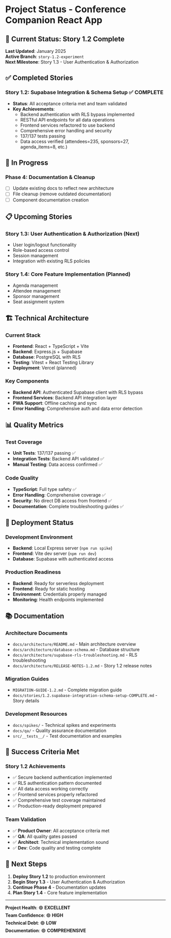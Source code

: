 # Project Status - Conference Companion React App

## 🎯 Current Status: Story 1.2 Complete

**Last Updated**: January 2025  
**Active Branch**: `story-1.2-experiment`  
**Next Milestone**: Story 1.3 - User Authentication & Authorization

## ✅ Completed Stories

### **Story 1.2: Supabase Integration & Schema Setup** ✅ **COMPLETE**
- **Status**: All acceptance criteria met and team validated
- **Key Achievements**:
  - Backend authentication with RLS bypass implemented
  - RESTful API endpoints for all data operations
  - Frontend services refactored to use backend
  - Comprehensive error handling and security
  - 137/137 tests passing
  - Data access verified (attendees=235, sponsors=27, agenda_items=8, etc.)

## 🔄 In Progress

### **Phase 4: Documentation & Cleanup**
- [ ] Update existing docs to reflect new architecture
- [ ] File cleanup (remove outdated documentation)
- [ ] Component documentation creation

## 📋 Upcoming Stories

### **Story 1.3: User Authentication & Authorization** (Next)
- User login/logout functionality
- Role-based access control
- Session management
- Integration with existing RLS policies

### **Story 1.4: Core Feature Implementation** (Planned)
- Agenda management
- Attendee management
- Sponsor management
- Seat assignment system

## 🏗️ Technical Architecture

### **Current Stack**
- **Frontend**: React + TypeScript + Vite
- **Backend**: Express.js + Supabase
- **Database**: PostgreSQL with RLS
- **Testing**: Vitest + React Testing Library
- **Deployment**: Vercel (planned)

### **Key Components**
- **Backend API**: Authenticated Supabase client with RLS bypass
- **Frontend Services**: Backend API integration layer
- **PWA Support**: Offline caching and sync
- **Error Handling**: Comprehensive auth and data error detection

## 📊 Quality Metrics

### **Test Coverage**
- **Unit Tests**: 137/137 passing ✅
- **Integration Tests**: Backend API validated ✅
- **Manual Testing**: Data access confirmed ✅

### **Code Quality**
- **TypeScript**: Full type safety ✅
- **Error Handling**: Comprehensive coverage ✅
- **Security**: No direct DB access from frontend ✅
- **Documentation**: Complete troubleshooting guides ✅

## 🚀 Deployment Status

### **Development Environment**
- **Backend**: Local Express server (`npm run spike`)
- **Frontend**: Vite dev server (`npm run dev`)
- **Database**: Supabase with authenticated access

### **Production Readiness**
- **Backend**: Ready for serverless deployment
- **Frontend**: Ready for static hosting
- **Environment**: Credentials properly managed
- **Monitoring**: Health endpoints implemented

## 📚 Documentation

### **Architecture Documents**
- `docs/architecture/README.md` - Main architecture overview
- `docs/architecture/database-schema.md` - Database structure
- `docs/architecture/supabase-rls-troubleshooting.md` - RLS troubleshooting
- `docs/architecture/RELEASE-NOTES-1.2.md` - Story 1.2 release notes

### **Migration Guides**
- `MIGRATION-GUIDE-1.2.md` - Complete migration guide
- `docs/stories/1.2.supabase-integration-schema-setup-COMPLETE.md` - Story details

### **Development Resources**
- `docs/spikes/` - Technical spikes and experiments
- `docs/qa/` - Quality assurance documentation
- `src/__tests__/` - Test documentation and examples

## 🎯 Success Criteria Met

### **Story 1.2 Achievements**
- ✅ Secure backend authentication implemented
- ✅ RLS authentication pattern documented
- ✅ All data access working correctly
- ✅ Frontend services properly refactored
- ✅ Comprehensive test coverage maintained
- ✅ Production-ready deployment prepared

### **Team Validation**
- ✅ **Product Owner**: All acceptance criteria met
- ✅ **QA**: All quality gates passed
- ✅ **Architect**: Technical implementation sound
- ✅ **Dev**: Code quality and testing complete

## 🔄 Next Steps

1. **Deploy Story 1.2** to production environment
2. **Begin Story 1.3** - User Authentication & Authorization
3. **Continue Phase 4** - Documentation updates
4. **Plan Story 1.4** - Core feature implementation

---

**Project Health**: 🟢 **EXCELLENT**  
**Team Confidence**: 🟢 **HIGH**  
**Technical Debt**: 🟢 **LOW**  
**Documentation**: 🟢 **COMPREHENSIVE**
